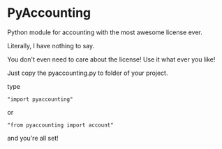 # PyAccounting
Python module for accounting with the most awesome license ever.

Literally, I have nothing to say.

You don't even need to care about the license! Use it what ever you like!

Just copy the pyaccounting.py to folder of your project.

type 
```
"import pyaccounting" 
```
or 
```
"from pyaccounting import account" 
```
and you're all set!
